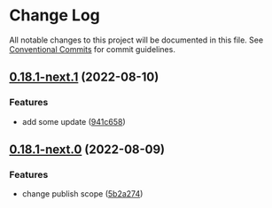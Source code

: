 # Change Log

All notable changes to this project will be documented in this file.
See [Conventional Commits](https://conventionalcommits.org) for commit guidelines.

## [0.18.1-next.1](https://github.com/nervosnetwork/lumos/compare/v0.18.1-alpha.0...v0.18.1-next.1) (2022-08-10)


### Features

* add some update ([941c658](https://github.com/nervosnetwork/lumos/commit/941c658a281f84ec2b2c0a817a564b2eb7ad9daa))





## [0.18.1-next.0](https://github.com/nervosnetwork/lumos/compare/v0.18.0...v0.18.1-next.0) (2022-08-09)


### Features

* change publish scope ([5b2a274](https://github.com/nervosnetwork/lumos/commit/5b2a2741d18009f0d54987ee5c884f806d0ed4d6))
